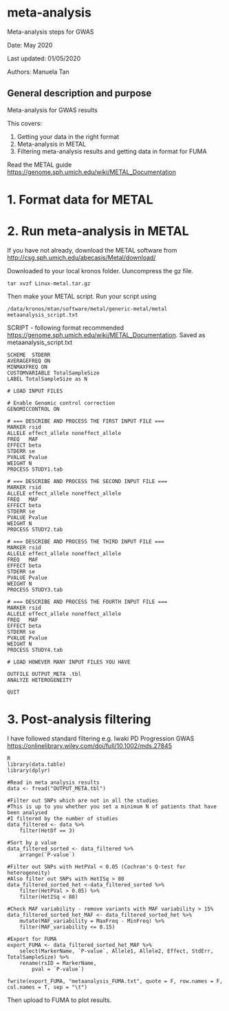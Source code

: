 # meta-analysis
Meta-analysis steps for GWAS

Date: May 2020

Last updated: 01/05/2020

Authors: Manuela Tan

## General description and purpose

Meta-analysis for GWAS results

This covers:
1. Getting your data in the right format 
2. Meta-analysis in METAL
3. Filtering meta-analysis results and getting data in format for FUMA

Read the METAL guide https://genome.sph.umich.edu/wiki/METAL_Documentation


# 1. Format data for METAL


# 2. Run meta-analysis in METAL

If you have not already, download the METAL software from http://csg.sph.umich.edu/abecasis/Metal/download/

Downloaded to your local kronos folder. Uuncompress the gz file.
```
tar xvzf Linux-metal.tar.gz 
```

Then make your METAL script. Run your script using
```
/data/kronos/mtan/software/metal/generic-metal/metal metaanalysis_script.txt
```

SCRIPT - following format recommended https://genome.sph.umich.edu/wiki/METAL_Documentation.
Saved as metaanalysis_script.txt
```
SCHEME  STDERR
AVERAGEFREQ ON
MINMAXFREQ ON
CUSTOMVARIABLE TotalSampleSize
LABEL TotalSampleSize as N 

# LOAD INPUT FILES

# Enable Genomic control correction
GENOMICCONTROL ON

# === DESCRIBE AND PROCESS THE FIRST INPUT FILE ===
MARKER rsid
ALLELE effect_allele noneffect_allele
FREQ   MAF
EFFECT beta
STDERR se
PVALUE Pvalue
WEIGHT N 
PROCESS STUDY1.tab

# === DESCRIBE AND PROCESS THE SECOND INPUT FILE ===
MARKER rsid
ALLELE effect_allele noneffect_allele
FREQ   MAF
EFFECT beta
STDERR se
PVALUE Pvalue
WEIGHT N 
PROCESS STUDY2.tab

# === DESCRIBE AND PROCESS THE THIRD INPUT FILE ===
MARKER rsid
ALLELE effect_allele noneffect_allele
FREQ   MAF
EFFECT beta
STDERR se
PVALUE Pvalue
WEIGHT N 
PROCESS STUDY3.tab

# === DESCRIBE AND PROCESS THE FOURTH INPUT FILE ===
MARKER rsid
ALLELE effect_allele noneffect_allele
FREQ   MAF
EFFECT beta
STDERR se
PVALUE Pvalue
WEIGHT N 
PROCESS STUDY4.tab

# LOAD HOWEVER MANY INPUT FILES YOU HAVE

OUTFILE OUTPUT_META .tbl
ANALYZE HETEROGENEITY

QUIT
```

# 3. Post-analysis filtering

I have followed standard filtering e.g. Iwaki PD Progression GWAS https://onlinelibrary.wiley.com/doi/full/10.1002/mds.27845


```
R
library(data.table)
library(dplyr)

#Read in meta analysis results
data <- fread("OUTPUT_META.tbl")

#Filter out SNPs which are not in all the studies
#This is up to you whether you set a minimum N of patients that have been analysed
#I filtered by the number of studies 
data_filtered <- data %>%
	filter(HetDf == 3)

#Sort by p value
data_filtered_sorted <- data_filtered %>%
	arrange(`P-value`)

#Filter out SNPs with HetPVal < 0.05 (Cochran's Q-test for heterogeneity)
#Also filter out SNPs with HetISq > 80
data_filtered_sorted_het <-data_filtered_sorted %>%
	filter(HetPVal > 0.05) %>%
	filter(HetISq < 80)

#Check MAF variability - remove variants with MAF variability > 15%
data_filtered_sorted_het_MAF <- data_filtered_sorted_het %>%
	mutate(MAF_variability = MaxFreq - MinFreq) %>%
	filter(MAF_variability <= 0.15)

#Export for FUMA
export_FUMA <- data_filtered_sorted_het_MAF %>%
	select(MarkerName, `P-value`, Allele1, Allele2, Effect, StdErr, TotalSampleSize) %>%
	rename(rsID = MarkerName,
		pval = `P-value`)
		
fwrite(export_FUMA, "metaanalysis_FUMA.txt", quote = F, row.names = F, col.names = T, sep = "\t")
```


Then upload to FUMA to plot results.
